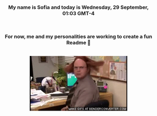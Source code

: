 


<div align="center">
<h3 >My name is Sofia and today is Wednesday, 29 September, 01:03 GMT-4</h3><br>
<h3 >For now, me and my personalities are working to create a fun Readme 👋
</h3><br>
<img src='img/dwight.gif' alt='working...'/>
</div>

